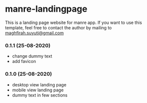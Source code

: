 # manre-landingpage
This is a landing page website for manre app. If you want to use this template, feel free to contact the author by mailing to maghfirah.suyuti@gmail.com

### 0.1.1 (25-08-2020)
- change dummy text
- add favicon

### 0.1.0 (25-08-2020)
- desktop view landing page
- mobile view landing page
- dummy text in few sections
